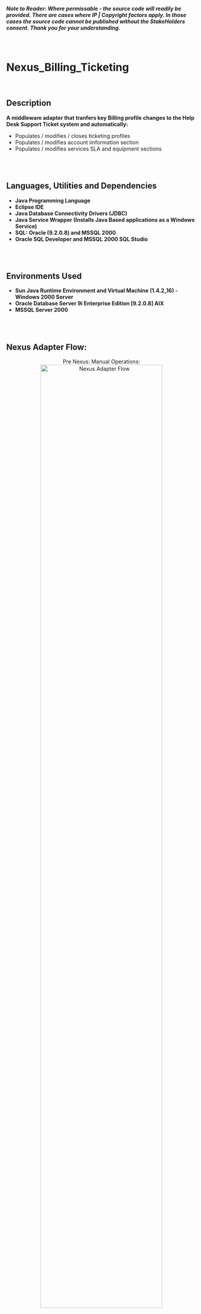 <h5><b><i>Note to Reader: Where permissable - the source code will readily be provided. There are cases where IP | Copyright factors apply. In those cases the source code cannot be published without the StakeHolders consent. Thank you for your understanding.</b></i></h5>
<br/>

<h1>Nexus_Billing_Ticketing</h1>
<br/>


<h2>Description</h2>
<b>A middleware adapter that tranfers key Billing profile changes to the Help Desk Support Ticket system and automatically:</b>


<br/>

  - Populates / modifies / closes ticketing profiles
  - Populates / modifies account iinformation section
  - Populates / modifies services SLA and equipment sections 
  
<br/>
<br/>


<h2>Languages, Utilities and Dependencies </h2>

- <b>Java Programming Language</b>
- <b>Eclipse IDE </b>
- <b>Java Database Connectivity Drivers (JDBC)</b> 
- <b>Java Service Wrapper (Installs Java Based applications as a Windows Service)</b>  
- <b>SQL: Oracle (9.2.0.8) and MSSQL 2000</b>
- <b>Oracle SQL Developer and MSSQL 2000 SQL Studio </b>
<br/>
<br/>


<h2>Environments Used </h2>

- <b>Sun Java Runtime Environment and Virtual Machine (1.4.2_16) - Windows 2000 Server </b>
- <b>Oracle Database Server 9i Enterprise Edition [9.2.0.8] AIX </b>
- <b>MSSQL Server 2000</b>
<br/>
<br/>


<h2>Nexus Adapter Flow:</h2>

<p align="center">
Pre Nexus: Manual Operations: <br/>
<img src="https://github.com/psZh3ePNj0/Nexus_Billing_Ticketing/blob/main/NEXUS-ManualFlow-GITGUB.png" height="80%" width="80%" alt="Nexus Adapter Flow"/>
<br />
<br />


<p align="center">
Post Nexus: Automated Operations:  <br/>
<img src="https://github.com/psZh3ePNj0/Nexus_Billing_Ticketing/blob/main/NEXUS-AutomatedFlow-GITGUB.png" height="80%" width="80%" alt="Nexus Adapter Flow"/>
<br />
<br />


<p align="center">
Nexus Windows Service: <br/>
<img src="https://github.com/psZh3ePNj0/Nexus_Billing_Ticketing/blob/main/Nexus_Service.jpg" height="80%" width="80%" alt="Nexus Adapter Flow"/>
<br />
<br />
</p>


<h2>Documentation References </h2>

- <b>[Nexus Administrator](https://github.com/psZh3ePNj0/Nexus_Billing_Ticketing/blob/main/NEXUS_ADMINISTRATOR_GITHUB.docx)</b>
- <b>[Nexus Developer](https://github.com/psZh3ePNj0/Nexus_Billing_Ticketing/blob/main/NEXUS_DEVELOPER_GITHUB.docx)</b>




<!--
 ```diff
- text in red
+ text in green
! text in orange
# text in gray
@@ text in purple (and bold)@@
```
--!>
